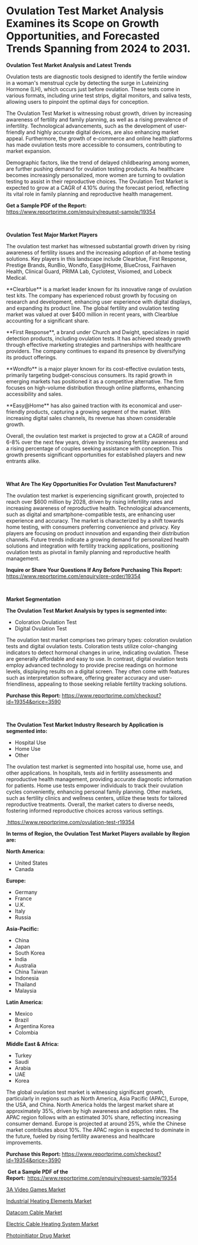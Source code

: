 <p><h1>Ovulation Test Market Analysis Examines its Scope on Growth Opportunities, and Forecasted Trends Spanning from 2024 to 2031.</h1></p><p><strong>Ovulation Test Market Analysis and Latest Trends</strong></p>
<p><p>Ovulation tests are diagnostic tools designed to identify the fertile window in a woman's menstrual cycle by detecting the surge in Luteinizing Hormone (LH), which occurs just before ovulation. These tests come in various formats, including urine test strips, digital monitors, and saliva tests, allowing users to pinpoint the optimal days for conception. </p><p>The Ovulation Test Market is witnessing robust growth, driven by increasing awareness of fertility and family planning, as well as a rising prevalence of infertility. Technological advancements, such as the development of user-friendly and highly accurate digital devices, are also enhancing market appeal. Furthermore, the growth of e-commerce and online health platforms has made ovulation tests more accessible to consumers, contributing to market expansion. </p><p>Demographic factors, like the trend of delayed childbearing among women, are further pushing demand for ovulation testing products. As healthcare becomes increasingly personalized, more women are turning to ovulation testing to assist in their reproductive choices. The Ovulation Test Market is expected to grow at a CAGR of 4.10% during the forecast period, reflecting its vital role in family planning and reproductive health management.</p></p>
<p><strong>Get a Sample PDF of the Report:&nbsp;</strong> <a href="https://www.reportprime.com/enquiry/request-sample/19354?utm_campaign=1843&utm_medium=2&utm_source=Github&utm_content=ia&utm_term=28112024&utm_id=ovulation-test">https://www.reportprime.com/enquiry/request-sample/19354</a></p>
<p>&nbsp;</p>
<p><strong>Ovulation Test Major Market Players</strong></p>
<p><p>The ovulation test market has witnessed substantial growth driven by rising awareness of fertility issues and the increasing adoption of at-home testing solutions. Key players in this landscape include Clearblue, First Response, Prestige Brands, RunBio, Wondfo, Easy@Home, BlueCross, Fairhaven Health, Clinical Guard, PRIMA Lab, Cyclotest, Visiomed, and Lobeck Medical.</p><p>**Clearblue** is a market leader known for its innovative range of ovulation test kits. The company has experienced robust growth by focusing on research and development, enhancing user experience with digital displays, and expanding its product line. The global fertility and ovulation testing market was valued at over $400 million in recent years, with Clearblue accounting for a significant share.</p><p>**First Response**, a brand under Church and Dwight, specializes in rapid detection products, including ovulation tests. It has achieved steady growth through effective marketing strategies and partnerships with healthcare providers. The company continues to expand its presence by diversifying its product offerings.</p><p>**Wondfo** is a major player known for its cost-effective ovulation tests, primarily targeting budget-conscious consumers. Its rapid growth in emerging markets has positioned it as a competitive alternative. The firm focuses on high-volume distribution through online platforms, enhancing accessibility and sales.</p><p>**Easy@Home** has also gained traction with its economical and user-friendly products, capturing a growing segment of the market. With increasing digital sales channels, its revenue has shown considerable growth.</p><p>Overall, the ovulation test market is projected to grow at a CAGR of around 6-8% over the next few years, driven by increasing fertility awareness and a rising percentage of couples seeking assistance with conception. This growth presents significant opportunities for established players and new entrants alike.</p></p>
<p>&nbsp;</p>
<p><strong>What Are The Key Opportunities For Ovulation Test Manufacturers?</strong></p>
<p><p>The ovulation test market is experiencing significant growth, projected to reach over $600 million by 2028, driven by rising infertility rates and increasing awareness of reproductive health. Technological advancements, such as digital and smartphone-compatible tests, are enhancing user experience and accuracy. The market is characterized by a shift towards home testing, with consumers preferring convenience and privacy. Key players are focusing on product innovation and expanding their distribution channels. Future trends indicate a growing demand for personalized health solutions and integration with fertility tracking applications, positioning ovulation tests as pivotal in family planning and reproductive health management.</p></p>
<p><strong>Inquire or Share Your Questions If Any Before Purchasing This Report:</strong> <a href="https://www.reportprime.com/enquiry/pre-order/19354?utm_campaign=1843&utm_medium=2&utm_source=Github&utm_content=ia&utm_term=28112024&utm_id=ovulation-test">https://www.reportprime.com/enquiry/pre-order/19354</a></p>
<p>&nbsp;</p>
<p><strong>Market Segmentation</strong></p>
<p><strong>The Ovulation Test Market Analysis by types is segmented into:</strong></p>
<p><ul><li>Coloration Ovulation Test</li><li>Digital Ovulation Test</li></ul></p>
<p><p>The ovulation test market comprises two primary types: coloration ovulation tests and digital ovulation tests. Coloration tests utilize color-changing indicators to detect hormonal changes in urine, indicating ovulation. These are generally affordable and easy to use. In contrast, digital ovulation tests employ advanced technology to provide precise readings on hormone levels, displaying results on a digital screen. They often come with features such as interpretation software, offering greater accuracy and user-friendliness, appealing to those seeking reliable fertility tracking solutions.</p></p>
<p><strong>Purchase this Report:&nbsp;</strong><a href="https://www.reportprime.com/checkout?id=19354&price=3590&utm_campaign=1843&utm_medium=2&utm_source=Github&utm_content=ia&utm_term=28112024&utm_id=ovulation-test">https://www.reportprime.com/checkout?id=19354&price=3590</a></p>
<p>&nbsp;</p>
<p><strong>The Ovulation Test Market Industry Research by Application is segmented into:</strong></p>
<p><ul><li>Hospital Use</li><li>Home Use</li><li>Other</li></ul></p>
<p><p>The ovulation test market is segmented into hospital use, home use, and other applications. In hospitals, tests aid in fertility assessments and reproductive health management, providing accurate diagnostic information for patients. Home use tests empower individuals to track their ovulation cycles conveniently, enhancing personal family planning. Other markets, such as fertility clinics and wellness centers, utilize these tests for tailored reproductive treatments. Overall, the market caters to diverse needs, fostering informed reproductive choices across various settings.</p></p>
<p><a href="https://www.reportprime.com/ovulation-test-r19354?utm_campaign=1843&utm_medium=2&utm_source=Github&utm_content=ia&utm_term=28112024&utm_id=ovulation-test">&nbsp;https://www.reportprime.com/ovulation-test-r19354</a></p>
<p><strong>In terms of Region, the Ovulation Test Market Players available by Region are:</strong></p>
<p>
    <p> <strong> North America: </strong>
        <ul>
            <li>United States</li>
            <li>Canada</li>
        </ul>
        </p> 
    <p> <strong> Europe: </strong>
        <ul>
            <li>Germany</li>
            <li>France</li>
            <li>U.K.</li>
            <li>Italy</li>
            <li>Russia</li>
        </ul>
        </p> 
    <p> <strong> Asia-Pacific: </strong>
        <ul>
            <li>China</li>
            <li>Japan</li>
            <li>South Korea</li>
            <li>India</li>
            <li>Australia</li>
            <li>China Taiwan</li>
            <li>Indonesia</li>
            <li>Thailand</li>
            <li>Malaysia</li>
        </ul>
        </p> 
    <p> <strong> Latin America: </strong>
        <ul>
            <li>Mexico</li>
            <li>Brazil</li>
            <li>Argentina Korea</li>
            <li>Colombia</li>
        </ul>
        </p> 
    <p> <strong> Middle East & Africa: </strong>
        <ul>
            <li>Turkey</li>
            <li>Saudi</li>
            <li>Arabia</li>
            <li>UAE</li>
            <li>Korea</li>
        </ul>
    </p>
    </p>
<p><p>The global ovulation test market is witnessing significant growth, particularly in regions such as North America, Asia Pacific (APAC), Europe, the USA, and China. North America holds the largest market share at approximately 35%, driven by high awareness and adoption rates. The APAC region follows with an estimated 30% share, reflecting increasing consumer demand. Europe is projected at around 25%, while the Chinese market contributes about 10%. The APAC region is expected to dominate in the future, fueled by rising fertility awareness and healthcare improvements.</p></p>
<p><strong>Purchase this Report: </strong><a href="https://www.reportprime.com/checkout?id=19354&price=3590&utm_campaign=1843&utm_medium=2&utm_source=Github&utm_content=ia&utm_term=28112024&utm_id=ovulation-test">https://www.reportprime.com/checkout?id=19354&price=3590</a></p>
<p>&nbsp;<strong>Get a Sample PDF of the Report:&nbsp;&nbsp;</strong><a href="https://www.reportprime.com/enquiry/request-sample/19354?utm_campaign=1843&utm_medium=2&utm_source=Github&utm_content=ia&utm_term=28112024&utm_id=ovulation-test">https://www.reportprime.com/enquiry/request-sample/19354</a></p>
<p><strong></strong></p>
<p><p><a href="https://issuu.com/reportprime-2/docs/3a-video-games-market-size-2030.ppt_1be7cc42c9cc81?utm_campaign=1843&utm_medium=2&utm_source=Github&utm_content=ia&utm_term=28112024&utm_id=ovulation-test">3A Video Games Market</a></p><p><a href="https://www.linkedin.com/pulse/forecasting-growth-industrial-heating-elements-market-size-1vxze?utm_campaign=1843&utm_medium=2&utm_source=Github&utm_content=ia&utm_term=28112024&utm_id=ovulation-test">Industrial Heating Elements Market</a></p><p><a href="https://www.linkedin.com/pulse/datacom-cable-market-outlook-growth-trends-6-cagr-from-2024-jyw9e?utm_campaign=1843&utm_medium=2&utm_source=Github&utm_content=ia&utm_term=28112024&utm_id=ovulation-test">Datacom Cable Market</a></p><p><a href="https://www.linkedin.com/pulse/electric-cable-heating-system-market-outlook-projected-109-cagr-enhme?utm_campaign=1843&utm_medium=2&utm_source=Github&utm_content=ia&utm_term=28112024&utm_id=ovulation-test">Electric Cable Heating System Market</a></p><p><a href="https://issuu.com/reportprime-2/docs/photoinitiator-drug-market-size-203_a91257f591b6de?utm_campaign=1843&utm_medium=2&utm_source=Github&utm_content=ia&utm_term=28112024&utm_id=ovulation-test">Photoinitiator Drug Market</a></p></p>